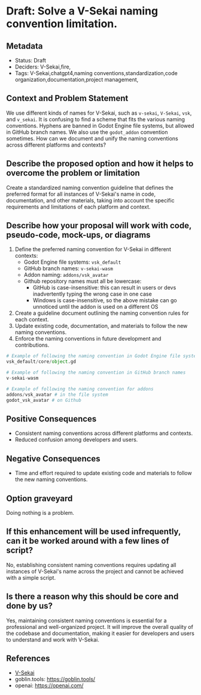 # Draft: Solve a V-Sekai naming convention limitation.

## Metadata

- Status: Draft <!-- draft | proposed | rejected | accepted | deprecated | superseded by -->
- Deciders: V-Sekai,fire,
- Tags: V-Sekai,chatgpt4,naming conventions,standardization,code organization,documentation,project management,

## Context and Problem Statement

We use different kinds of names for V-Sekai, such as `v-sekai`, `V-Sekai`, `vsk`, and `v_sekai`. It is confusing to find a scheme that fits the various naming conventions. Hyphens are banned in Godot Engine file systems, but allowed in GitHub branch names. We also use the `godot_addon` convention sometimes. How can we document and unify the naming conventions across different platforms and contexts?

## Describe the proposed option and how it helps to overcome the problem or limitation

Create a standardized naming convention guideline that defines the preferred format for all instances of V-Sekai's name in code, documentation, and other materials, taking into account the specific requirements and limitations of each platform and context.

## Describe how your proposal will work with code, pseudo-code, mock-ups, or diagrams

1. Define the preferred naming convention for V-Sekai in different contexts:
   - Godot Engine file systems: `vsk_default`
   - GitHub branch names: `v-sekai-wasm`
   - Addon naming: `addons/vsk_avatar`
   - Github repository names must all be lowercase:
     - GitHub is case-insensitive: this can result in users or devs inadvertently typing the wrong case in one case
     - Windows is case-insensitive, so the above mistake can go unnoticed until the addon is used on a different OS
2. Create a guideline document outlining the naming convention rules for each context.
3. Update existing code, documentation, and materials to follow the new naming conventions.
4. Enforce the naming conventions in future development and contributions.

```python
# Example of following the naming convention in Godot Engine file system
vsk_default/core/object.gd

# Example of following the naming convention in GitHub branch names
v-sekai-wasm

# Example of following the naming convention for addons
addons/vsk_avatar # in the file system
godot_vsk_avatar # on Github
```

## Positive Consequences

- Consistent naming conventions across different platforms and contexts.
- Reduced confusion among developers and users.

## Negative Consequences

- Time and effort required to update existing code and materials to follow the new naming conventions.

## Option graveyard

Doing nothing is a problem.

## If this enhancement will be used infrequently, can it be worked around with a few lines of script?

No, establishing consistent naming conventions requires updating all instances of V-Sekai's name across the project and cannot be achieved with a simple script.

## Is there a reason why this should be core and done by us?

Yes, maintaining consistent naming conventions is essential for a professional and well-organized project. It will improve the overall quality of the codebase and documentation, making it easier for developers and users to understand and work with V-Sekai.

## References

- [V-Sekai](https://v-sekai.org/)
- goblin.tools: https://goblin.tools/
- openai: https://openai.com/
